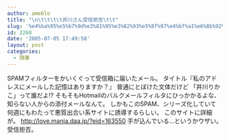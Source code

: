 ```yaml
---
author: ameblo
title: "\n\t\t\t\t井川さん受信拒否\t\t"
slug: '%e4%ba%95%e5%b7%9d%e3%81%95%e3%82%93%e5%8f%97%e4%bf%a1%e6%8b%92%e5%90%a6'
id: 2268
date: '2005-07-05 17:49:58'
layout: post
categories:
  - 随筆
---
```


SPAMフィルターをかいくぐって受信箱に届いたメール。 タイトル『私のアドレスにメールした記憶はありますか？』 普通にとぼけた文体だけど 「井川りかこ」って誰だよ!? そもそもHotmailのバルクメールフィルタにひっかかるよな、知らない人からの添付メールなんて。 しかもこのSPAM、シリーズ化していて 何週にもわたって悪質出合い系サイトに誘導するらしい。 このサイトに詳細が。 http://love.mania.daa.jp/?eid=163550 手が込んでいる…というかウザい。 受信拒否。